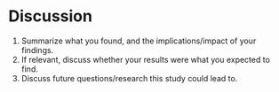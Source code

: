 # Discussion

1. Summarize what you found, and the implications/impact of your findings.
2. If relevant, discuss whether your results were what you expected to find.
3. Discuss future questions/research this study could lead to.
